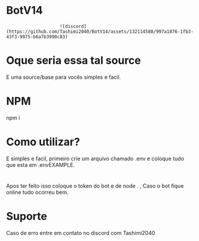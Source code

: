 # BotV14

                        ![discord](https://github.com/Tashimi2040/BotV14/assets/132114580/997a1876-1fb3-43f3-9975-b6a7b3990c83)

# Oque seria essa tal source
E uma source/base para vocês simples e facil.

# NPM
npm i

# Como utilizar?
E simples e facil, primeiro crie um arquivo chamado .env e coloque tudo que esta em .envEXAMPLE.
#
Apos ter feito isso coloque o token do bot e de node . , Caso o bot fique online tudo ocorreu bem.
# Suporte
Caso de erro entre em contato no discord com Tashimi2040


